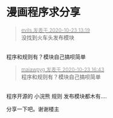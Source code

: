 # 漫画程序求分享


<div class="quote"><blockquote><font size="2"><a href="https://www.hostloc.com/forum.php?mod=redirect&amp;goto=findpost&amp;pid=9340744&amp;ptid=757526" target="_blank"><font color="#999999">evils 发表于 2020-10-23 13:19</font></a></font><br />
没找到火车头发布模块</blockquote></div><br />
程序和规则有？模块自己搞呗简单

<div class="quote"><blockquote><font size="2"><a href="https://www.hostloc.com/forum.php?mod=redirect&amp;goto=findpost&amp;pid=9341853&amp;ptid=757526" target="_blank"><font color="#999999">maiawpyg 发表于 2020-10-23 16:43</font></a></font><br />
程序和规则有？模块自己搞呗简单</blockquote></div><br />
程序开源的 小浣熊 规则 发布模块都木有....<br />


分享一下吧。谢谢楼主
